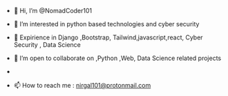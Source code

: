 - 👋 Hi, I’m @NomadCoder101
- 👀 I’m interested in python based technologies and cyber security
- 🌱 Expirience in Django ,Bootstrap, Tailwind,javascript,react, Cyber Security , Data Science
- 💞️ I’m open to collaborate on ,Python ,Web, Data Science  related projects 
- 


 
- 📫 How to reach me  : nirgal101@protonmail.com


<!---
NomadCoder101/NomadCoder101 is a ✨ special ✨ repository because its `README.md` (this file) appears on your GitHub profile.
You can click the Preview link to take a look at your changes.
--->
